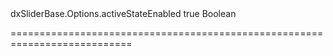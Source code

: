 <!--id-->dxSliderBase.Options.activeStateEnabled<!--/id-->
<!--merge--><!--/merge-->
<!--default-->true<!--/default-->
<!--type-->Boolean<!--/type-->
===========================================================================

